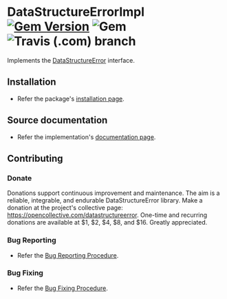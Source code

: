 # DataStructureErrorImpl [![Gem Version](https://badge.fury.io/rb/data_structure_error_impl.svg)](https://badge.fury.io/rb/data_structure_error_impl) ![Gem](https://img.shields.io/gem/dt/data_structure_error_impl) ![Travis (.com) branch](https://img.shields.io/travis/com/Diligent-Software-LLC/data_structure_error_impl/master)

Implements the [DataStructureError](https://github.com/Diligent-Software-LLC/data_structure_error) 
interface.

## Installation

- Refer the package's [installation page](https://docs.diligentsoftware.org/datastructureerror/packages).

## Source documentation

- Refer the implementation's [documentation page](https://docs.diligentsoftware.org/datastructureerror/implementation).

## Contributing

### Donate

Donations support continuous improvement and maintenance. The aim is a
reliable, integrable, and endurable DataStructureError library. Make a
donation at the project's collective page: https://opencollective.com/datastructureerror. 
One-time and recurring donations are available at $1, $2, $4, $8, and $16. 
Greatly appreciated.

### Bug Reporting

- Refer the [Bug Reporting Procedure](https://github.com/Diligent-Software-LLC/data_structure_error_impl/issues/3).

### Bug Fixing
 
- Refer the [Bug Fixing Procedure](https://github.com/Diligent-Software-LLC/data_structure_error_impl/issues/4).

